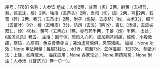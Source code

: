 序号：17681
名称：人参饮
组成：人参2两，甘草（炙）2两，麻黄（去根节，煎，掠去沫，焙）2两，独活（去芦头）2两，当归（切，焙）2两，芎2两，石膏（碎）2两，秦艽（去苗土）2两，附子（炮裂，去皮脐）1枚，白术3分，细辛（去苗叶）3分，桂（去粗皮）3分，防风（去叉）1两1分，杏仁（汤浸，去皮尖双仁，炒）40枚，黄芩（去黑心）1两，赤芍药半两，干姜（炮）半两。
出处：《圣济总录》卷五。
主治：因于惊，邪风入心包，或加胸背闷痛，惊怖，小腹微痛，寒热，心烦闷，色变青黄赤白；兼治虚劳惊俱，风邪诸疾。
加减：None
功效：None
用法用量：每服3钱匕，水1盏，煎至7分，去滓温服，1日3次。
制备方法：上锉，如麻豆大。
临床应用：None
各家论述：None
用药禁忌：None
附注：人参汤（《普济方》卷一○一）。
